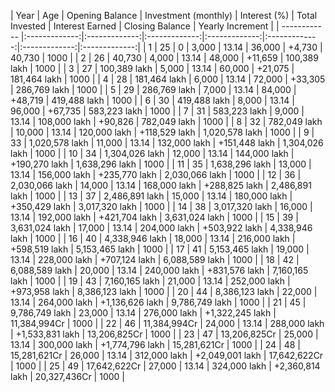 | Year | Age | Opening Balance |  Investment (monthly) | Interest (%) | Total Invested | Interest Earned |  Closing Balance  | Yearly Increment |
| ------------ |:-------------:|:-------------:|:-------------:|:-------------:|:-------------:|:-------------:|:-------------:|
 | 1 | 25 | 0 | 3,000 | 13.14 | 36,000 | +4,730 | 40,730 | 1000 | 
 | 2 | 26 | 40,730 | 4,000 | 13.14 | 48,000 | +11,659 | 100,389 lakh | 1000 | 
 | 3 | 27 | 100,389 lakh | 5,000 | 13.14 | 60,000 | +21,075 | 181,464 lakh | 1000 | 
 | 4 | 28 | 181,464 lakh | 6,000 | 13.14 | 72,000 | +33,305 | 286,769 lakh | 1000 | 
 | 5 | 29 | 286,769 lakh | 7,000 | 13.14 | 84,000 | +48,719 | 419,488 lakh | 1000 | 
 | 6 | 30 | 419,488 lakh | 8,000 | 13.14 | 96,000 | +67,735 | 583,223 lakh | 1000 | 
 | 7 | 31 | 583,223 lakh | 9,000 | 13.14 | 108,000 lakh | +90,826 | 782,049 lakh | 1000 | 
 | 8 | 32 | 782,049 lakh | 10,000 | 13.14 | 120,000 lakh | +118,529 lakh | 1,020,578 lakh | 1000 | 
 | 9 | 33 | 1,020,578 lakh | 11,000 | 13.14 | 132,000 lakh | +151,448 lakh | 1,304,026 lakh | 1000 | 
 | 10 | 34 | 1,304,026 lakh | 12,000 | 13.14 | 144,000 lakh | +190,270 lakh | 1,638,296 lakh | 1000 | 
 | 11 | 35 | 1,638,296 lakh | 13,000 | 13.14 | 156,000 lakh | +235,770 lakh | 2,030,066 lakh | 1000 | 
 | 12 | 36 | 2,030,066 lakh | 14,000 | 13.14 | 168,000 lakh | +288,825 lakh | 2,486,891 lakh | 1000 | 
 | 13 | 37 | 2,486,891 lakh | 15,000 | 13.14 | 180,000 lakh | +350,429 lakh | 3,017,320 lakh | 1000 | 
 | 14 | 38 | 3,017,320 lakh | 16,000 | 13.14 | 192,000 lakh | +421,704 lakh | 3,631,024 lakh | 1000 | 
 | 15 | 39 | 3,631,024 lakh | 17,000 | 13.14 | 204,000 lakh | +503,922 lakh | 4,338,946 lakh | 1000 | 
 | 16 | 40 | 4,338,946 lakh | 18,000 | 13.14 | 216,000 lakh | +598,519 lakh | 5,153,465 lakh | 1000 | 
 | 17 | 41 | 5,153,465 lakh | 19,000 | 13.14 | 228,000 lakh | +707,124 lakh | 6,088,589 lakh | 1000 | 
 | 18 | 42 | 6,088,589 lakh | 20,000 | 13.14 | 240,000 lakh | +831,576 lakh | 7,160,165 lakh | 1000 | 
 | 19 | 43 | 7,160,165 lakh | 21,000 | 13.14 | 252,000 lakh | +973,958 lakh | 8,386,123 lakh | 1000 | 
 | 20 | 44 | 8,386,123 lakh | 22,000 | 13.14 | 264,000 lakh | +1,136,626 lakh | 9,786,749 lakh | 1000 | 
 | 21 | 45 | 9,786,749 lakh | 23,000 | 13.14 | 276,000 lakh | +1,322,245 lakh | 11,384,994Cr | 1000 | 
 | 22 | 46 | 11,384,994Cr | 24,000 | 13.14 | 288,000 lakh | +1,533,831 lakh | 13,206,825Cr | 1000 | 
 | 23 | 47 | 13,206,825Cr | 25,000 | 13.14 | 300,000 lakh | +1,774,796 lakh | 15,281,621Cr | 1000 | 
 | 24 | 48 | 15,281,621Cr | 26,000 | 13.14 | 312,000 lakh | +2,049,001 lakh | 17,642,622Cr | 1000 | 
 | 25 | 49 | 17,642,622Cr | 27,000 | 13.14 | 324,000 lakh | +2,360,814 lakh | 20,327,436Cr | 1000 |